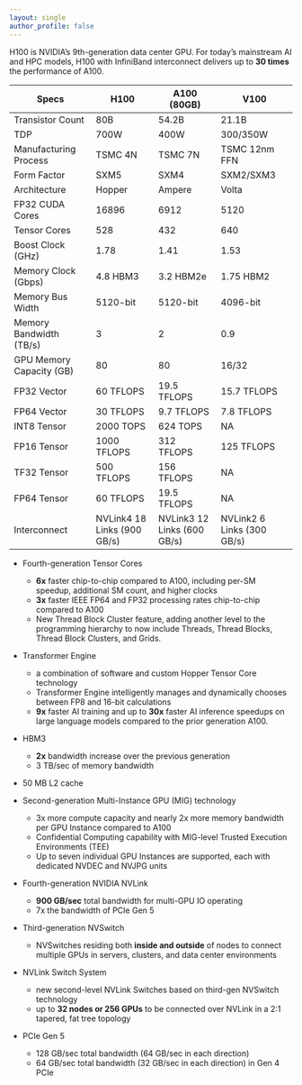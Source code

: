 ```yaml
---
layout: single
author_profile: false
---
```


H100 is NVIDIA’s 9th-generation data center GPU. For today’s mainstream AI and HPC models, H100 with InfiniBand interconnect delivers up to **30 times** the performance of A100. 

|Specs|H100|A100 (80GB)|V100|
|---|---|---|---|
|Transistor Count|80B|54.2B|21.1B|
|TDP|700W|400W|300/350W|
|Manufacturing Process|TSMC 4N|TSMC 7N|TSMC 12nm FFN|
|Form Factor|SXM5|SXM4|SXM2/SXM3|
|Architecture|Hopper|Ampere|Volta|
|FP32 CUDA Cores|16896|6912|5120|
|Tensor Cores|528|432|640|
|Boost Clock (GHz)|1.78|1.41|1.53|
|Memory Clock (Gbps)|4.8 HBM3|3.2 HBM2e|1.75 HBM2|
|Memory Bus Width|5120-bit|5120-bit|4096-bit|
|Memory Bandwidth (TB/s)|3|2|0.9|
|GPU Memory Capacity (GB)|80|80|16/32|
|FP32 Vector|60 TFLOPS|19.5 TFLOPS|15.7 TFLOPS|
|FP64 Vector|30 TFLOPS|9.7 TFLOPS|7.8 TFLOPS|
|INT8 Tensor|2000 TOPS|624 TOPS|NA|
|FP16 Tensor|1000 TFLOPS|312 TFLOPS|125 TFLOPS|
|TF32 Tensor|500 TFLOPS|156 TFLOPS|NA|
|FP64 Tensor|60 TFLOPS|19.5 TFLOPS|NA|
|Interconnect|NVLink4 18 Links (900 GB/s)|NVLink3 12 Links (600 GB/s)|NVLink2 6 Links (300 GB/s)|


- Fourth-generation Tensor Cores
  - **6x** faster chip-to-chip compared to A100, including per-SM speedup, additional SM count, and higher clocks
  - **3x** faster IEEE FP64 and FP32 processing rates chip-to-chip compared to A100
  - New Thread Block Cluster feature, adding another level to the programming hierarchy to now include Threads, Thread Blocks, Thread Block Clusters, and Grids.

- Transformer Engine
  - a combination of software and custom Hopper Tensor Core technology
  - Transformer Engine intelligently manages and dynamically chooses between FP8 and 16-bit calculations
  - **9x** faster AI training and up to **30x** faster AI inference speedups on large language models compared to the prior generation A100.

- HBM3
  - **2x** bandwidth increase over the previous generation
  - 3 TB/sec of memory bandwidth

- 50 MB L2 cache
- Second-generation Multi-Instance GPU (MIG) technology
  - 3x more compute capacity and nearly 2x more memory bandwidth per GPU Instance compared to A100
  - Confidential Computing capability with MIG-level Trusted Execution Environments (TEE)
  - Up to seven individual GPU Instances are supported, each with dedicated NVDEC and NVJPG units

- Fourth-generation NVIDIA NVLink
  - **900 GB/sec** total bandwidth for multi-GPU IO operating
  - 7x the bandwidth of PCIe Gen 5

- Third-generation NVSwitch
  - NVSwitches residing both **inside and outside** of nodes to connect multiple GPUs in servers, clusters, and data center environments

- NVLink Switch System
  - new second-level NVLink Switches based on third-gen NVSwitch technology
  - up to **32 nodes or 256 GPUs** to be connected over NVLink in a 2:1 tapered, fat tree topology

- PCIe Gen 5
  - 128 GB/sec total bandwidth (64 GB/sec in each direction)
  - 64  GB/sec total bandwidth (32 GB/sec in each direction) in Gen 4 PCIe
